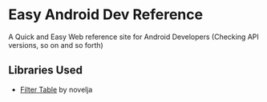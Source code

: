 # Easy Android Dev Reference

A Quick and Easy Web reference site for Android Developers (Checking API versions, so on and so forth)

## Libraries Used

- [Filter Table](https://github.com/novelja/filter-table) by novelja
